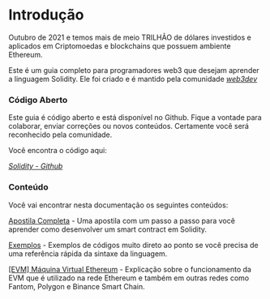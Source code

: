 
# Introdução

  Outubro de 2021 e temos mais de meio TRILHÃO de dólares investidos e aplicados
  em Criptomoedas e blockchains que possuem ambiente Ethereum.

Este é um guia completo para programadores web3 que desejam aprender a linguagem Solidity. Ele foi criado e é mantido pela comunidade [_web3dev_](https://www.web3dev.com.br)

### Código Aberto

Este guia é código aberto e está disponível no Github. Fique a vontade para colaborar, enviar correções ou novos conteúdos. Certamente você será reconhecido pela comunidade.

Você encontra o código aqui:

[_Solidity - Github_](https://github.com/w3b3d3v/gitbook-solidity)

### Conteúdo

Você vai encontrar nesta documentação os seguintes conteúdos:

[Apostila Completa](broken-reference) - Uma apostila com um passo a passo para você aprender como desenvolver um smart contract em Solidity.

[Exemplos](exemplos/linguagem-v0.8.13/) - Exemplos de códigos muito direto ao ponto se você precisa de uma referência rápida da sintaxe da linguagem.

[\[EVM\] Máquina Virtual Ethereum](broken-reference) - Explicação sobre o funcionamento da EVM que é utilizado na rede Ethereum e também em outras redes como Fantom, Polygon e Binance Smart Chain.
